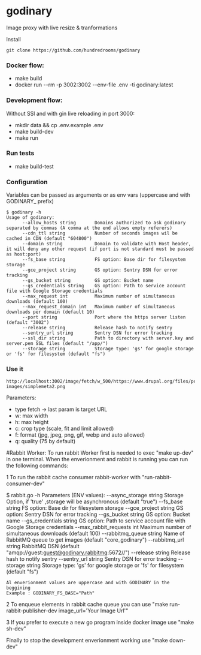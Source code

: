 # godinary
Image proxy with live resize &amp; tranformations


Install
```
git clone https://github.com/hundredrooms/godinary
```


### Docker flow:
- make build
- docker run --rm -p 3002:3002 --env-file .env -ti godinary:latest

### Development flow:
Without SSl and with gin live reloading in port 3000:
- mkdir data && cp .env.example .env
- make build-dev
- make run 

### Run tests
- make build-test

### Configuration
Variables can be passed as arguments or as env vars (uppercase and with GODINARY_ prefix)
```
$ godinary -h
Usage of godinary:
      --allow_hosts string       Domains authorized to ask godinary separated by commas (A comma at the end allows empty referers)
      --cdn_ttl string           Number of seconds images wil be cached in CDN (default "604800")
      --domain string            Domain to validate with Host header, it will deny any other request (if port is not standard must be passed as host:port)
      --fs_base string           FS option: Base dir for filesystem storage
      --gce_project string       GS option: Sentry DSN for error tracking
      --gs_bucket string         GS option: Bucket name
      --gs_credentials string    GS option: Path to service account file with Google Storage credentials
      --max_request int          Maximum number of simultaneous downloads (default 100)
      --max_request_domain int   Maximum number of simultaneous downloads per domain (default 10)
      --port string              Port where the https server listen (default "3002")
      --release string           Release hash to notify sentry
      --sentry_url string        Sentry DSN for error tracking
      --ssl_dir string           Path to directory with server.key and server.pem SSL files (default "/app/")
      --storage string           Storage type: 'gs' for google storage or 'fs' for filesystem (default "fs")
```


### Use it
```
http://localhost:3002/image/fetch/w_500/https://www.drupal.org/files/project-images/simplemeta2.png
```

Parameters:
- type fetch -> last param is target URL
- w: max width
- h: max height
- c: crop type (scale, fit and limit allowed)
- f: format (jpg, jpeg, png, gif, webp and auto allowed)
- q: quality (75 by default)

#Rabbit Worker:
To run rabbit Worker first is needed to exec "make up-dev" in one terminal.
When the enverionment and rabbit is running you can run the following commands:

1 To run the rabbit cache consumer rabbit-worker with "run-rabbit-consumer-dev"

$ rabbit.go -h
    Parameters (ENV values):
        --async_storage string      Storage Option, if 'true' ,storage will be asynchronous (default "true")
        --fs_base string            FS option: Base dir for filesystem storage
        --gce_project string        GS option: Sentry DSN for error tracking
        --gs_bucket string          GS option: Bucket name
        --gs_credentials string     GS option: Path to service account file with Google Storage credentials
        --max_rabbit_requests int   Maximum number of simultaneous downloads (default 100)
        --rabbitmq_queue string     Name of RabbitMQ queue to get images (default "core_godinary")
        --rabbitmq_url string       RabbitMQ DSN (default "amqp://guest:guest@godinary.rabbitmq:5672//")
        --release string            Release hash to notify sentry
        --sentry_url string         Sentry DSN for error tracking
        --storage string            Storage type: 'gs' for google storage or 'fs' for filesystem (default "fs")

    Al enverionment values are uppercase and with GODINARY in the beggining
    Example : GODINARY_FS_BASE="Path"

2 To enqueue elements in rabbit cache queue you can use "make run-rabbit-publisher-dev image_url='Your Image Url'"

3 If you prefer to execute a new go program inside docker image use "make sh-dev"

Finally to stop the development enverionment working use "make down-dev"
